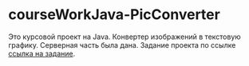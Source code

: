 # courseWorkJava-PicConverter
Это курсовой проект на Java. Конвертер изображений в текстовую графику. Серверная часть была дана.
Задание проекта по ссылке [ссылка на задание](https://github.com/netology-code/java-diplom).
